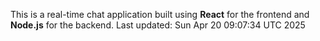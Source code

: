 This is a real-time chat application built using **React** for the frontend and **Node.js** for the backend.
Last updated: Sun Apr 20 09:07:34 UTC 2025
